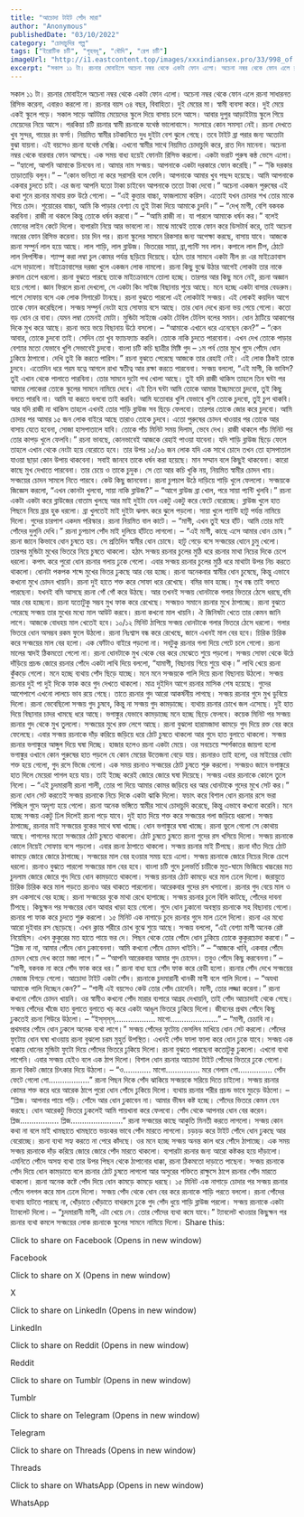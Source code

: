 ```yaml
---
title: "আচোদা টাইট পোঁদ মারা"
author: "Anonymous"
publishedDate: "03/10/2022"
category: "চোদাচুদির গল্প"
tags: ["ইরোটিক চটি", "গৃহবধূ", "বৌদি", "রেপ চটি"]
imageUrl: "http://i1.eastcontent.top/images/xxxindiansex.pro/33/998_of.jpg"
excerpt: "সকাল ১১ টা। রচনার মোবাইলে অচেনা নম্বর থেকে একটা ফোন এলো। অচেনা নম্বর থেকে ফোন এলে রচনা সাধারনত রিসিভ করেনা, এবারও করলো না। রচনার বয়স ৩৪ বছর, বিবাহিতা। দুই মেয়ের মা। স্বামী ব্যবসা করে। দুই মেয়ে একই..."
---
```


সকাল ১১ টা। রচনার মোবাইলে অচেনা নম্বর থেকে একটা ফোন এলো। অচেনা নম্বর থেকে ফোন এলে রচনা সাধারনত রিসিভ করেনা, এবারও করলো না। রচনার বয়স ৩৪ বছর, বিবাহিতা। দুই মেয়ের মা। স্বামী ব্যবসা করে। দুই মেয়ে একই স্কুলে পড়ে। সকাল সাড়ে আটটায় মেয়েদের স্কুলে দিয়ে বাসায় চলে আসে। আবার দুপুর আড়াইটায় স্কুলে গিয়ে মেয়েদের নিয়ে আসে। 
পরকিয়া চটি
রচনার স্বামী রচনাকে যথেষ্ঠ ভালোবাসে। সংসারে কোন সমস্যা নেই। রচনা দেখতে খুব সুন্দর, গায়ের রং ফর্সা। নিয়মিত স্বামীর চটকানিতে দুধ দুইটা বেশ ঝুলে গেছে। তবে টাইট ব্রা পরার জন্য অতোটা বুঝা যায়না। এই বয়সেও রচনা যথেষ্ঠ সেক্সি। এখনো স্বামীর সাথে নিয়মিত চোদাচুদি করে, রাত দিন মানেনা।
অচেনা নম্বর থেকে বারবার ফোন আসছে। এক সময় বাধ্য হয়েই ফোনটা রিসিভ করলো। একটা ভরাট পুরুষ কন্ঠ ভেসে এলো। – “হ্যালো, আপনি আমাকে চিনবেন না। আমার নাম সন্জয়। আপনাকে একটা দরকারে ফোন করেছি।” – “কি দরকার তাড়াতাড়ি বলুন।” – “কোন ভনিতা না করে সরাসরি বলে ফেলি। আপনাকে আমার খুব পছন্দ হয়েছে। আমি আপনাকে একবার চুদতে চাই। এর জন্য আপনি যতো টাকা চাইবেন আপনাকে ততো টাকা দেবো।”
অচেনা একজন পুরুষের এই কথা শুনে রচনার মাথায় রক্ত উঠে গেলো। – “এই কুত্তার বাচ্চা, ফাজলামো করিস। এতোই যখন চোদার শখ তোর মাকে গিয়ে চোদ। শুয়োরের বাচ্চা, আমি কি পাড়ার বেশ্যা যে তুই টাকা দিয়ে আমাকে চুদবি।” – “দেখ্‌ মাগী, বেশি বকবক করবিনা। রাজী না থকলে কিন্তু তোকে ধর্ষন করবো।” – “আমি রাজী না। যা পারলে আমাকে ধর্ষন কর।” বলেই ফোনের লাইন কেটে দিলো।
ব্যপারটা নিয়ে আর ভাবলো না। মাঝে মাঝেই তাকে ফোন করে ডিসটার্ব করে, তাই অচেনা নম্বরের ফোন রিসিভ করেনা। চার দিন পর। রচনা স্কুলের সামনে রিকসার জন্য অপেক্ষা করছে, বাসায় যাবে। আজকে রচনা সম্পুর্ন লাল হয়ে আছে। লাল শাড়ি, লাল ব্লাউজ। ভিতরের সায়া, ব্রা,প্যন্টি সব লাল। কপালে লাল টিপ, ঠোটে লাল লিপস্টিক। শ্যাম্পু করা লম্বা চুল কোমর পর্যন্ত ছড়িয়ে দিয়েছে। হঠাৎ তার সামনে একটা নীল রং এর মাইক্রোবাস এসে দাড়ালো।
মাইক্রোবাসের দরজা খুলে একজন লোক নামলো। রচনা কিছু বুঝে উঠার আগেই লোকটা তার নাকে রুমাল চেপে ধরলো। রচনা বুঝতে পারছে তাকে মাইক্রোবাসে তোলা হচ্ছে। তারপর আর কিছু মনে নেই, রচনা অজ্ঞান হয়ে গেলো।
জ্ঞান ফিরলে রচনা দেখলো, সে একটা কিং সাইজ বিছানায় শুয়ে আছে। মনে হচ্ছে একটা বাসার বেডরুম। পাশে সোফায় বসে এক লোক সিগারেট টানছে। রচনা বুঝতে পারলো এই লোকটাই সন্জয়। এই লোকই কয়দিন আগে তাকে ফোন করেছিলো।
সন্জয় সম্পুর্ন নেংটা হয়ে সোফায় বসে আছে। তার ধোন দেখে রচনা ভয় পেয়ে গেলো। কতো বড় ধোন রে বাবা। যেমন লম্বা তেমনই মোটা। মুন্ডিটা সাইজে একটা টেবিল টেনিস বলের সমান। ধোন ঠাটিয়ে আকাশের দিকে মুখ করে আছে।
রচনা ভয়ে ভয়ে বিছানায় উঠে বসলো। – “আমাকে এখানে ধরে এনেছেন কেন?” – “কেন আবার, তোকে চুদবো তাই। সেদিন তো খুব ফ্যাচফ্যাচ করলি। তোকে নাকি চুদতে পারবোনা। এখন দেখ তোকে পাড়ার বেশ্যার মতো যেভাবে খুশি সেভাবেই চুদবো।
বাংলা চটি 
কচি ছাত্রীর মিষ্টি গুদ – ১ম পর্ব
তোর মুখে গুদে পোঁদে ধোন ঢুকিয়ে ঠাপাবো। দেখি তুই কি করতে পারিস।” রচনা বুঝতে পেরেছে আজকে তার রেহাই নেই। এই লোক ঠিকই তাকে চুদবে। এতোদিন ধরে পরম যত্নে আগলে রাখা স্বতীত্ব আর রক্ষা করতে পারবেনা। সন্জয় বললো, “এই মাগী, কি ভাবিস? তুই এখান থেকে পালাতে পারবিনা। তোর সামনে দুটো পথ খোলা আছে।
তুই যদি রাজী থাকিস তাহলে তিন ঘন্টা পর আমার লোকেরা তোকে স্কুলের সামনে নামিয়ে দেবে। এই তিন ঘন্টা আমি তোকে আমার ইচ্ছামতো চুদবো, তুই কিছু বলতে পারবি না। আমি যা করতে বলবো তাই করবি। আমি যতোবার খুশি যেভাবে খুশি তোকে চুদবো, তুই চুপ থাকবি।
আর যদি রাজী না থাকিস তাহলে এখনই তোর শাড়ি ব্লাউজ সব ছিড়ে ফেলবো। তারপর তোকে জোর করে চুদবো। আমি চোদার পর আমার ১৫ জন লোক বাইরে আছে তারাও তোকে চুদবে। এতো পুরুষের চোদন খাওয়ার পর তোকে আর বাসায় যেতে হবেনা, সোজা হাসপাতালে যাবি। তোকে পাঁচ মিনিট সময় দিলাম, ভেবে দেখ।
রাজী থাকলে পাঁচ মিনিট পর তোর কাপড় খুলে ফেলবি।” রচনা ভাবছে, কোনভাবেই আজকে রেহাই পাওয়া যাবেনা। যদি শাড়ি ব্লাউজ ছিড়ে ফেলে তাহলে এখান থেকে নেংটা হয়ে বেরোতে হবে। তার উপর ১৫/১৬ জন লোক যদি এক সাথে চোদে তখন তো হাসপাতাল যাওয়া ছাড়া কোন উপায় থাকবেনা।
সবাই জানবে তাকে ধর্ষন করা হয়েছে। মান সম্মান বলে কিছুই থাকবেনা। কারো কাছে মুখ দেখাতে পারবেনা। তার চেয়ে ও তাকে চুদুক।
সে তো আর কচি খুকি নয়, নিয়মিত স্বামীর চোদন খায়। সন্জয়ের চোদন সামলে নিতে পারবে। কেউ কিছু জানবেনা। রচনা চুপচাপ উঠে দাড়িয়ে শাড়ি খুলে ফেললো। সন্জয়কে জিজ্ঞেস করলো, “এখন কোনটা খুলবো, সায়া নাকি ব্লাউজ?” – “আগে ব্লাউজ ব্রা খোল, পরে সায়া প্যন্টি খুলবি।” রচনা একটা একটা করে ব্লাউজের বোতাম খুলছে আর মাই দুইটা যেন একটু একটু করে ফেটে বেরোচ্ছে। ব্লাউজ খুলে হাত পিছনে নিয়ে ব্রার হুক ধরলো। ব্রা খুলতেই মাই দুইটা ঝলাৎ করে ঝুলে পড়লো। সায়া খুলে প্যান্টি হাটু পর্যন্ত নামিয়ে দিলো। গুদের চারপাশ একদম পরিস্কার।
রচনা নিয়মিত বাল কাটে। – “মাগী, এখন তুই ঘরে হাঁট‌। আমি তোর মাই পোঁদের দুলুনি দেখি।” রচনা চুপচাপ পোঁদ মাই দুলিয়ে হাঁটতে লাগলো। – “এই মাগী, কাছে এসে আমার ধোন চোষ।”
রচনা জানে কিভাবে ধোন চুষতে হয়। সে প্রতিদিন স্বামীর ধোন চোষে। হাটু গেড়ে বসে সন্জয়ের ধোনে চুমু খেলো। তারপর মুন্ডিটা মুখের ভিতরে নিয়ে চুষতে থাকলো। হঠাৎ সন্জয় রচনার চুলের মুঠি ধরে রচনার মাথা নিচের দিকে চেপে ধরলো। কপাৎ করে পুরো ধোন রচনার গলায় ঢুকে গেলো।
এবার সন্জয় রচনার চুলের মুঠি ধরে মাথাটা উপর নিচ করতে থাকলো। ধোনটা পকপক শব্দে মুখের ভিতর ঢুকছে আর বের হচ্ছে। রচনা অনেকবার স্বামীর ধোন চুষেছে, কিন্তু এভাবে কখনো মুখে চোদন খায়নি। রচনা দুই হাতে শক্ত করে সোফা ধরে রেখেছে। বমির ভাব হচ্ছে। মুখ বন্ধ তাই বলতে পারছেনা। যখনই বমি আসছে রচনা গোঁ গোঁ করে উঠছে। আর তখনই সন্জয় ধোনটাকে গলার ভিতরে ঠেসে ধরছে,বমি আর বের হচ্ছেনা।
রচনা যতোটুকু সম্ভব মুখ ফাক করে রেখেছে। সন্জয়ও সমানে রচনার মুখে ঠাপাচ্ছে। রচনা বুঝতে পেরেছে সন্জয় তার মুখের মধ্যে মাল আউট করবে। রচনা কখনো মাল খায়নি। ঐ জিনিষটা খেতে তার কেমন জানি লাগে। আজকে বোধহয় মাল খেতেই হবে। ১০/১২ মিনিট ঠাপিয়ে সন্জয় ধোনটাকে গলার ভিতরে ঠেসে ধরলো। গলার ভিতরে ধোন অসম্ভব রকম ফুলে উঠলো। রচনা নিঃশ্বাস বন্ধ করে রেখেছে, জানে এখনই মাল বের হবে। চিরিক চিরিক করে সন্জয়ের মাল বের হলো। এক ফোঁটাও বাইরে পড়লো না। সবটুকু রচনার গলা দিয়ে পেটে চলে গেলো।
রচনা মালের স্বাদই ঠিকমতো পেলো না। রচনা ধোনটাকে মুখ থেকে বের করে মেঝেতে শুয়ে পড়লো। সন্জয় সোফা থেকে উঠে দাঁড়িয়ে প্রচন্ড জোরে রচনার পোঁদে একটা লাথি দিয়ে বললো, “যামাগী, বিছানায় গিয়ে শুয়ে থাক্‌।”
লাথি খেয়ে রচনা কুঁকড়ে গেলো। মনে হচ্ছে ব্যথায় পোঁদ ছিড়ে যাচ্ছে। মনে মনে সন্জয়কে গালি দিয়ে রচনা বিছানায় উঠলো। সন্জয় রচনার দুই পা দুই দিকে ফাক করে গুদ দেখতে থাকলো। মাত্র দুইদিন আগে রচনার মাসিক শেষ হয়েছে। গুদের আশেপাশে এখনো লালচে ভাব রয়ে গেছে। তাতে রচনার গুদ আরো আকর্ষনীয় লাগছে। সন্জয় রচনার গুদে মুখ ডুবিয়ে দিলো। রচনা ভেবেছিলো সন্জয় গুদ চুষবে, কিন্তু না সন্জয় গুদ কামড়াচ্ছে। ব্যথায় রচনার চোখে জল এসেছে। দুই হাত দিয়ে বিছানার চাদর খামছে ধরে আছে। ভগাঙ্কুর যেভাবে কামড়াচ্ছে মনে হচ্ছে ছিড়ে ফেলবে। কয়েক মিনিট পর সন্জয় রচনার গুদ থেকে মুখ তুললো। সন্জয়ের মুখে রক্ত লেগে আছে।
রচনা বুঝলো হারামজাদা কামড়ে গুদ দিয়ে রক্ত বের করে ফেলেছে। এবার সন্জয় রচনাকে দাঁড় করিয়ে জড়িয়ে ধরে ঠোট চুষতে থাকলো আর গুদে হাত বুলাতে থাকলো। সন্জয় রচনার ভগাঙ্কুরে আঙ্গুল দিয়ে ঘষা দিচ্ছে। হাজার হলেও রচনা একটা মেয়ে। ওর সবচেয়ে স্পর্শকাতর জায়গা হলো ভগাঙ্কুর ওখানে কোন পুরুষের হাত পড়লে যে কোন মেয়ের উত্তেজনা বেড়ে যায়।
রচনারও তাই হলো, ওর মাইয়ের বোটা শক্ত হয়ে গেলো, গুদ রসে ভিজে গেলো। এক সময় রচনাও সন্জয়ের ঠোট চুষতে শুরু করলো। সন্জয়ও জানে ভগাঙ্কুরে হাত দিলে মেয়েরা পাগল হয়ে যায়। তাই ইচ্ছে করেই জোরে জোরে ঘষা দিয়েছে। সন্জয় এবার রচনাকে কোলে তুলে নিলো। – “এই চুদমারানী রচনা শালী, তোর পা দিয়ে আমার কোমর জড়িয়ে ধর আর ধোনটাকে গুদের মুখে সেট কর।” রচনা ধোন সেট করতেই সন্জয় রচনাকে নিচে দিকে একটা ঝাকি দিলো। ফচাৎ করে বিশাল ধোন রচনার রসে ভরা পিচ্ছিল গুদে অদৃশ্য হয়ে গেলো।
রচনা অনেক ভঙ্গিতে স্বামীর সাথে চোদাচুদি করেছে, কিন্তু এভাবে কখনো করেনি। মনে হচ্ছে সন্জয় একটু ঢিল দিলেই রচনা পড়ে যাবে। দুই হাত দিয়ে শক্ত করে সন্জয়ের গলা জড়িয়ে ধরলো। সন্জয় ঠাপাচ্ছে, রচনার মাই সন্জয়ের বুকের সাথে ঘষা খাচ্ছে। ধোন ভগাঙ্কুরে ঘষা খাচ্ছে। রচনা ভুলে গেলো সে কোথায় আছে।
পাগলের মতো সন্জয়ের ঠোট চুষতে থাকলো। ঠোট চুষতে চুষতে রচনা গুদের রস খসিয়ে দিলো। সন্জয় রচনাকে কোলে নিয়েই সোফায় বসে পড়লো। এবার রচনা ঠাপাতে থাকলো। সন্জয় রচনার মাই টিপছে। রচনা দাঁত দিয়ে ঠোট কামড়ে জোরে জোরে ঠাপাচ্ছে। সন্জয়ের মাল বের হওয়ার সময় হয়ে এলো। সন্জয় রচনাকে জোরে নিচের দিকে চেপে ধরলো। রচনাও বুঝতে পারলো সন্জয়ের মাল বের হবে।
বাংলা চটি 
গুদে চুলভর্তি চাচীকে মুত-ঘামে ভিজিয়ে খচ্চরের মত চুদলাম
জোরে জোরে গুদ দিয়ে ধোন কামড়াতে থাকলো। সন্জয় রচনার ঠোট কামড়ে ধরে মাল ঢেলে দিলো। জরায়ুতে চিরিক চিরিক করে মাল পড়তে রচনাও আর থাকতে পারলোনা। আরেকবার গুদের রস খসালো। রচনার গুদ বেয়ে মাল ও রস একসাথে বের হচ্ছে। রচনা সন্জয়ের বুকে মাথা রেখে হাপাচ্ছে। সন্জয় রচনার চুলে বিলি কাটছে, পোঁদের দাবনা টিপছে। কিছুক্ষন পর সন্জয়ের ধোন আবার খাড়া হয়ে গেলো। গুদে ধোন ঢুকানো অবস্থায় রচনাকে সহ বিছানায় গেলো। রচনার পা ফাক করে চুদতে শুরু করলো। ১৫ মিনিট এক নাগাড়ে চুদে রচনার গুদে মাল ঢেলে দিলো। রচনা এর মধ্যে আরো দুইবার রস ছেড়েছে।
এখন ক্লান্ত শরীরে চোখ বুঝে শুয়ে আছে। সন্জয় বললো, “এই বেশ্যা মাগী অনেক রেষ্ট নিয়েছিস। এখন কুকুরের মত হাতে পায়ে ভর দে। পিছন থেকে তোর পোঁদে ধোন ঢুকিয়ে তোকে কুকুরচোদা করবো।” – “প্লিজ না না, আমার পোঁদে ধোন ঢুকাবেননা।
আমি কখনো পোঁদে চোদন খাইনি।” – “আজকে খাবি, একবার পোঁদে চোদন খেয়ে দেখ কতো মজা লাগে।” – “আপনি আরেকবার আমার গুদ চোদেন। তবুও পোঁদে কিছু করবেননা।” – “মাগী, বকবক না করে পোঁদ ফাক করে ধর।”
রচনা বাধ্য হয়ে পোঁদ ফাক করে রেডী হলো। রচনার পোঁদ দেখে সন্জয়ের মেজাজ বিগড়ে গেলো। আচোদা টাইট একটা পোঁদ। রচনাকে চুদমারানী খানকী মাগী বলে গালি দিলো। – “অযথা আমাকে গালি দিচ্ছেন কেন?” – “শালী এই বয়সেও কেউ তোর পোঁদ চোদেনি। মাগী, তোর লজ্জা করেনা।” রচনা কখনো পোঁদে চোদন খায়নি। ওর স্বামীও কখনো পোঁদ মারার ব্যপারে আগ্রহ দেখায়নি, তাই পোঁদ আচোদাই থেকে গেছে। সন্জয় পোঁদের খাঁজে হাত বুলাতে বুলাতে খচ্‌ করে একটা আঙুল ভিতরে ঢুকিয়ে দিলো। জীবনের প্রথম পোঁদে কিছু ঢুকতেই রচনা শিউরে উঠলো। – “ইস্‌স্‌স্‌স্‌……………… মাগো…………………” – “মাগী, চেচাবি না। প্রথমবার পোঁদে ধোন ঢুকলে অনেক ব্যথা লাগে।” সন্জয় পোঁদের ফুটোয় ভেসলিন মাখিয়ে ধোন সেট করলো। পোঁদের ফুটোয় ধোন ঘষা খাওয়ায় রচনা বুঝলো চরম মুহুর্ত উপস্থিত। এখনই পোঁদ ফালা ফালা করে ধোন ঢুকে যাবে। সন্জয় এক ধাক্কায় ধোনের মুন্ডিটা ফুটো দিয়ে পোঁদের ভিতরে ঢুকিয়ে দিলো। রচনা বুঝতে পারছেনা কতোটুকু ঢুকলো। এখনো ব্যথা লাগেনি। এবার সন্জয় হেইও বলে এক ঠাপ দিলো। বিশাল ধোন রচনার আচোদা টাইট পোঁদের ভিতরে ঢুকে গেলো। রচনা বিকট জোরে চিৎকার দিয়ে উঠলো। – “ও………… মাগো…………… মরে গেলাম গো…………… পোঁদ ফেটে গেলো গো………………” রচনা পিছন দিকে পোঁদ ঝাকিয়ে সন্জয়কে সরিয়ে দিতে চাইলো। সন্জয় রচনার কোমর শক্ত করে ধরে আরেক ঠাপে পুরো ধোন পোঁদে ঢুকিয়ে দিলো। ব্যথায় রচনার শরীর প্রচন্ড ভাবে মুচড়ে উঠলো। – “প্লিজ। আপনার পায়ে পড়ি। পোঁদে আর ধোন ঢুকাবেন না। আমার ভীষন কষ্ট হচ্ছে। পোঁদের ভিতরে কেমন যেন করছে। ধোন আরেকটু ভিতরে ঢুকলেই আমি পায়খানা করে ফেলবো। পোঁদ থেকে আপনার ধোন বের করেন। প্লিজ…………….. প্লিজ…………………..” রচনা সন্জয়ের কাছে আকুতি মিনতী করতে লাগলো। সন্জয় কোন কথা না বলে মাই খামছাতে খামছাতে ভয়ংকর ভাবে পোঁদ মারতে লাগলো। চড়চড় করে টাইট পোঁদে ধোন ঢুকছে আর বেরোচ্ছে। রচনা ব্যথা সহ্য করতে না পেরে কাঁদছে। ওর মনে হচ্ছে সন্জয় অনন্ত কাল ধরে পোঁদে ঠাপাচ্ছে। এক সময় সন্জয় রচনাকে দাঁড় করিয়ে জোরে জোরে পোঁদ মারতে থাকলো।
ব্যপারটা রচনার জন্য আরো কষ্টকর হয়ে দাঁড়ালো। এমনিতে পোঁদে অসহ্য ব্যথা তার উপর পিছন থেকে ঠাপানোর ধাক্কা, রচনা ঠিকমতো দাড়াতে পাছেনা। সন্জয় রচনাকে পোঁদ দিয়ে ধোন কামড়াতে বলে রচনার ঠোট চুষতে লাগলো আর অসুরের শক্তিতে রাক্ষুসে ঠাপে রচনার পোঁদ মারতে থাকলো। রচনা অনেক কষ্টে পোঁদ দিয়ে ধোন কামড়ে কামড়ে ধরছে।
১৫ মিনিট এক নাগাড়ে চোদার পর সন্জয় রচনার পোঁদে গলগল করে মাল ঢেলে দিলো। সন্জয় পোঁদ থেকে ধোন বের করে রচনাকে শাড়ি পরতে বললো। রচনা পোঁদের ব্যথায় হাটতে পারছে না, খোঁড়াতে খোঁড়াতে বাথরুমে ঢুকে গুদ পোঁদ ধুয়ে শাড়ি ব্লাউজ পরলো। সন্জয় রচনাকে একটা ট্যাবলেট দিলো। – “চুদমারানী মাগী, এটা খেয়ে নে। তোর পোঁদের ব্যথা কমে যাবে।” ট্যাবলেট খাওয়ার কিছুক্ষন পর রচনার ব্যথা কমলে সন্জয়ের লোক রচনাকে স্কুলের সামনে নামিয়ে দিলো।
Share this:


Click to share on Facebook (Opens in new window)


Facebook




Click to share on X (Opens in new window)


X




Click to share on LinkedIn (Opens in new window)


LinkedIn




Click to share on Reddit (Opens in new window)


Reddit




Click to share on Tumblr (Opens in new window)


Tumblr




Click to share on Telegram (Opens in new window)


Telegram




Click to share on Threads (Opens in new window)


Threads




Click to share on WhatsApp (Opens in new window)


WhatsApp
